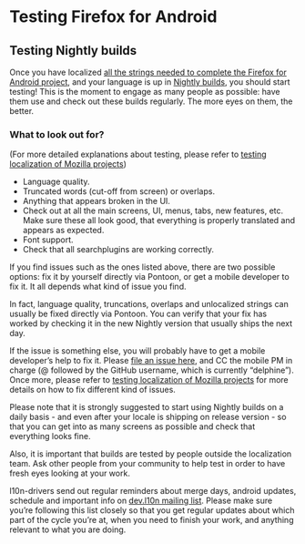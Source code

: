 # Testing Firefox for Android

## Testing Nightly builds

Once you have localized [all the strings needed to complete the Firefox for Android project](how_to_localize.md), and your language is up in [Nightly builds](https://play.google.com/store/apps/details?id=org.mozilla.fenix), you should start testing! This is the moment to engage as many people as possible: have them use and check out these builds regularly. The more eyes on them, the better.

### What to look out for?

(For more detailed explanations about testing, please refer to [testing localization of Mozilla projects](l10n_testing.md))

* Language quality.
* Truncated words (cut-off from screen) or overlaps.
* Anything that appears broken in the UI.
* Check out at all the main screens, UI, menus, tabs, new features, etc. Make sure these all look good, that everything is properly translated and appears as expected.
* Font support.
* Check that all searchplugins are working correctly.

If you find issues such as the ones listed above, there are two possible options: fix it by yourself directly via Pontoon, or get a mobile developer to fix it. It all depends what kind of issue you find.

In fact, language quality, truncations, overlaps and unlocalized strings can usually be fixed directly via Pontoon. You can verify that your fix has worked by checking it in the new Nightly version that usually ships the next day.

If the issue is something else, you will probably have to get a mobile developer’s help to fix it. Please [file an issue here](https://github.com/mozilla-mobile/fenix/issues/new/choose), and CC the mobile PM in charge (@ followed by the GitHub username, which is currently “delphine”).
Once more, please refer to [testing localization of Mozilla projects](l10n_testing.md) for more details on how to fix different kind of issues.

Please note that it is strongly suggested to start using Nightly builds on a daily basis - and even after your locale is shipping on release version - so that you can get into as many screens as possible and check that everything looks fine.

Also, it is important that builds are tested by people outside the localization team. Ask other people from your community to help test in order to have fresh eyes looking at your work.

l10n-drivers send out regular reminders about merge days, android updates, schedule and important info on [dev.l10n mailing list](https://lists.mozilla.org/listinfo/dev-l10n). Please make sure you’re following this list closely so that you get regular updates about which part of the cycle you’re at, when you need to finish your work, and anything relevant to what you are doing.
